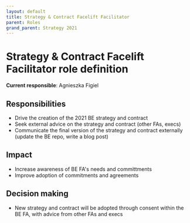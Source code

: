 ```yaml
---
layout: default
title: Strategy & Contract Facelift Facilitator
parent: Roles
grand_parent: Strategy 2021
---
```


# Strategy & Contract Facelift Facilitator role definition

**Current responsible**: Agnieszka Figiel

## Responsibilities

-  Drive the creation of the 2021 BE strategy and contract
-  Seek external advice on the strategy and contract (other FAs, execs)
-  Communicate the final version of the strategy and contract externally (update the BE repo, write a blog post)

## Impact

-  Increase awareness of BE FA's needs and committments
-  Improve adoption of commitments and agreements

## Decision making
-  New strategy and contract will be adopted through consent within the BE FA, with advice from other FAs and execs
